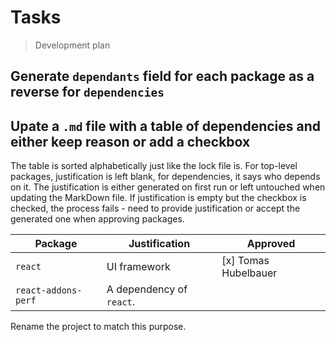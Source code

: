 # Tasks

> Development plan

## Generate `dependants` field for each package as a reverse for `dependencies`

## Upate a `.md` file with a table of dependencies and either keep reason or add a checkbox

The table is sorted alphabetically just like the lock file is.
For top-level packages, justification is left blank, for dependencies, it says who depends on it.
The justification is either generated on first run or left untouched when updating the MarkDown file.
If justification is empty but the checkbox is checked, the process fails - need to provide justification
or accept the generated one when approving packages.

| Package             | Justification            | Approved             |
|---------------------|--------------------------|----------------------|
| `react`             | UI framework             | [x] Tomas Hubelbauer |
| `react-addons-perf` | A dependency of `react`. |                      |

Rename the project to match this purpose.
